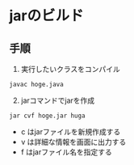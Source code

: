 
# jarのビルド #

## 手順 ##
1. 実行したいクラスをコンパイル

``` 
javac hoge.java
```

2. jarコマンドでjarを作成

```
jar cvf hoge.jar huga
```

- c はjarファイルを新規作成する
- v は詳細な情報を画面に出力する
- f はjarファイル名を指定する
